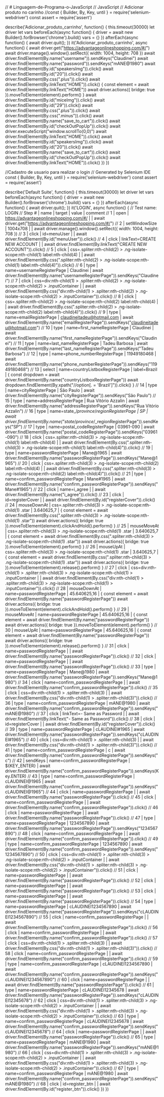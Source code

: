 // # Linguagem-de-Programa-o-JavaScript
// JavaScript
// Adicionar produto no carinho
//const { Builder, By, Key, until } = require('selenium-webdriver')
const assert = require('assert')

describe('Adicionar_produto_carrinho', function() {
  this.timeout(30000)
  let driver
  let vars
  beforeEach(async function() {
  driver = await new Builder().forBrowser('chrome').build()
    vars = {}
  })
  afterEach(async function() {
    await driver.quit();
  })
  it('Adicionar_produto_carrinho', async function() {
    await driver.get("https://advantageonlineshopping.com/#/")
    await driver.manage().window().setRect({ width: 1004, height: 708 })
    await driver.findElement(By.name("username")).sendKeys("Claudinei")
    await driver.findElement(By.name("password")).sendKeys("mANE@1980")
    await driver.findElement(By.id("speakersImg")).click()
    await driver.findElement(By.id("20")).click()
    await driver.findElement(By.css(".plus")).click()
    await driver.findElement(By.linkText("HOME")).click()
    {
      const element = await driver.findElement(By.linkText("HOME"))
      await driver.actions({ bridge: true }).moveToElement(element).perform()
    }
    await driver.findElement(By.id("miceImg")).click()
    await driver.findElement(By.id("29")).click()
    await driver.findElement(By.css(".plus")).click()
    await driver.findElement(By.css(".minus")).click()
    await driver.findElement(By.name("save_to_cart")).click()
    await driver.findElement(By.id("checkOutPopUp")).click()
    await driver.executeScript("window.scrollTo(0,0)")
    await driver.findElement(By.linkText("HOME")).click()
    await driver.findElement(By.id("speakersImg")).click()
    await driver.findElement(By.id("20")).click()
    await driver.findElement(By.name("save_to_cart")).click()
    await driver.findElement(By.id("checkOutPopUp")).click()
    await driver.findElement(By.linkText("HOME")).click()
  })
})

//Cadastro de usuario para realizar o login
// Generated by Selenium IDE
const { Builder, By, Key, until } = require('selenium-webdriver')
const assert = require('assert')

describe('Default Suite', function() {
  this.timeout(30000)
  let driver
  let vars
  beforeEach(async function() {
    driver = await new Builder().forBrowser('chrome').build()
    vars = {}
  })
  afterEach(async function() {
    await driver.quit();
  })
  it('LOGIN', async function() {
    // Test name: LOGIN
    // Step # | name | target | value | comment
    // 1 | open | https://advantageonlineshopping.com/#/ |  | 
    await driver.get("https://advantageonlineshopping.com/#/")
    // 2 | setWindowSize | 1004x708 |  | 
    await driver.manage().window().setRect({ width: 1004, height: 708 })
    // 3 | click | id=menuUser |  | 
    await driver.findElement(By.id("menuUser")).click()
    // 4 | click | linkText=CREATE NEW ACCOUNT |  | 
    await driver.findElement(By.linkText("CREATE NEW ACCOUNT")).click()
    // 5 | click | css=.spliter:nth-child(2) > .ng-isolate-scope:nth-child(1) label:nth-child(4) |  | 
    await driver.findElement(By.css(".spliter:nth-child(2) > .ng-isolate-scope:nth-child(1) label:nth-child(4)")).click()
    // 6 | type | name=usernameRegisterPage | Claudinei | 
    await driver.findElement(By.name("usernameRegisterPage")).sendKeys("Claudinei")
    // 7 | click | css=div:nth-child(1) > .spliter:nth-child(2) > .ng-isolate-scope:nth-child(2) > .inputContainer |  | 
    await driver.findElement(By.css("div:nth-child(1) > .spliter:nth-child(2) > .ng-isolate-scope:nth-child(2) > .inputContainer")).click()
    // 8 | click | css=.spliter:nth-child(2) > .ng-isolate-scope:nth-child(2) label:nth-child(4) |  | 
    await driver.findElement(By.css(".spliter:nth-child(2) > .ng-isolate-scope:nth-child(2) label:nth-child(4)")).click()
    // 9 | type | name=emailRegisterPage | claudineitadeu@hotmail.com | 
    await driver.findElement(By.name("emailRegisterPage")).sendKeys("claudineitadeu@hotmail.com")
    // 10 | type | name=first_nameRegisterPage | Claudinei | 
    await driver.findElement(By.name("first_nameRegisterPage")).sendKeys("Claudinei")
    // 11 | type | name=last_nameRegisterPage | Tadeu Barbosa | 
    await driver.findElement(By.name("last_nameRegisterPage")).sendKeys("Tadeu Barbosa")
    // 12 | type | name=phone_numberRegisterPage | 11949180468 | 
    await driver.findElement(By.name("phone_numberRegisterPage")).sendKeys("11949180468")
    // 13 | select | name=countryListboxRegisterPage | label=Brazil | 
    {
      const dropdown = await driver.findElement(By.name("countryListboxRegisterPage"))
      await dropdown.findElement(By.xpath("//option[. = 'Brazil']")).click()
    }
    // 14 | type | name=cityRegisterPage | São Paulo | 
    await driver.findElement(By.name("cityRegisterPage")).sendKeys("São Paulo")
    // 15 | type | name=addressRegisterPage | Rua Vitório Azzalin | 
    await driver.findElement(By.name("addressRegisterPage")).sendKeys("Rua Vitório Azzalin")
    // 16 | type | name=state_/_province_/_regionRegisterPage | SP | 
    await driver.findElement(By.name("state_/_province_/_regionRegisterPage")).sendKeys("SP")
    // 17 | type | name=postal_codeRegisterPage | 03961-090 | 
    await driver.findElement(By.name("postal_codeRegisterPage")).sendKeys("03961-090")
    // 18 | click | css=.spliter:nth-child(3) > .ng-isolate-scope:nth-child(1) label:nth-child(4) |  | 
    await driver.findElement(By.css(".spliter:nth-child(3) > .ng-isolate-scope:nth-child(1) label:nth-child(4)")).click()
    // 19 | type | name=passwordRegisterPage | Mane@1965 | 
    await driver.findElement(By.name("passwordRegisterPage")).sendKeys("Mane@1965")
    // 20 | click | css=.spliter:nth-child(3) > .ng-isolate-scope:nth-child(2) label:nth-child(4) |  | 
    await driver.findElement(By.css(".spliter:nth-child(3) > .ng-isolate-scope:nth-child(2) label:nth-child(4)")).click()
    // 21 | type | name=confirm_passwordRegisterPage | Mane#1965 | 
    await driver.findElement(By.name("confirm_passwordRegisterPage")).sendKeys("Mane#1965")
    // 22 | click | name=i_agree |  | 
    await driver.findElement(By.name("i_agree")).click()
    // 23 | click | id=registerCover |  | 
    await driver.findElement(By.id("registerCover")).click()
    // 24 | mouseDownAt | css=.spliter:nth-child(3) > .ng-isolate-scope:nth-child(1) .star | 3.640625,7 | 
    {
      const element = await driver.findElement(By.css(".spliter:nth-child(3) > .ng-isolate-scope:nth-child(1) .star"))
      await driver.actions({ bridge: true }).moveToElement(element).clickAndHold().perform()
    }
    // 25 | mouseMoveAt | css=.spliter:nth-child(3) > .ng-isolate-scope:nth-child(1) .star | 3.640625,7 | 
    {
      const element = await driver.findElement(By.css(".spliter:nth-child(3) > .ng-isolate-scope:nth-child(1) .star"))
      await driver.actions({ bridge: true }).moveToElement(element).perform()
    }
    // 26 | mouseUpAt | css=.spliter:nth-child(3) > .ng-isolate-scope:nth-child(1) .star | 3.640625,7 | 
    {
      const element = await driver.findElement(By.css(".spliter:nth-child(3) > .ng-isolate-scope:nth-child(1) .star"))
      await driver.actions({ bridge: true }).moveToElement(element).release().perform()
    }
    // 27 | click | css=div:nth-child(1) > .spliter:nth-child(3) > .ng-isolate-scope:nth-child(1) > .inputContainer |  | 
    await driver.findElement(By.css("div:nth-child(1) > .spliter:nth-child(3) > .ng-isolate-scope:nth-child(1) > .inputContainer")).click()
    // 28 | mouseDownAt | name=passwordRegisterPage | 45.640625,16 | 
    {
      const element = await driver.findElement(By.name("passwordRegisterPage"))
      await driver.actions({ bridge: true }).moveToElement(element).clickAndHold().perform()
    }
    // 29 | mouseMoveAt | name=passwordRegisterPage | 45.640625,16 | 
    {
      const element = await driver.findElement(By.name("passwordRegisterPage"))
      await driver.actions({ bridge: true }).moveToElement(element).perform()
    }
    // 30 | mouseUpAt | name=passwordRegisterPage | 45.640625,16 | 
    {
      const element = await driver.findElement(By.name("passwordRegisterPage"))
      await driver.actions({ bridge: true }).moveToElement(element).release().perform()
    }
    // 31 | click | name=passwordRegisterPage |  | 
    await driver.findElement(By.name("passwordRegisterPage")).click()
    // 32 | click | name=passwordRegisterPage |  | 
    await driver.findElement(By.name("passwordRegisterPage")).click()
    // 33 | type | name=passwordRegisterPage | Mane@1980 | 
    await driver.findElement(By.name("passwordRegisterPage")).sendKeys("Mane@1980")
    // 34 | click | name=confirm_passwordRegisterPage |  | 
    await driver.findElement(By.name("confirm_passwordRegisterPage")).click()
    // 35 | click | css=div:nth-child(1) > .spliter:nth-child(3) |  | 
    await driver.findElement(By.css("div:nth-child(1) > .spliter:nth-child(3)")).click()
    // 36 | type | name=confirm_passwordRegisterPage | mANE@1980 | 
    await driver.findElement(By.name("confirm_passwordRegisterPage")).sendKeys("mANE@1980")
    // 37 | click | linkText=- Same as Password |  | 
    await driver.findElement(By.linkText("- Same as Password")).click()
    // 38 | click | id=registerCover |  | 
    await driver.findElement(By.id("registerCover")).click()
    // 39 | type | name=passwordRegisterPage | cLAUDINEI#1965 | 
    await driver.findElement(By.name("passwordRegisterPage")).sendKeys("cLAUDINEI#1965")
    // 40 | click | css=div:nth-child(1) > .spliter:nth-child(3) |  | 
    await driver.findElement(By.css("div:nth-child(1) > .spliter:nth-child(3)")).click()
    // 41 | type | name=confirm_passwordRegisterPage | c | 
    await driver.findElement(By.name("confirm_passwordRegisterPage")).sendKeys("c")
    // 42 | sendKeys | name=confirm_passwordRegisterPage | ${KEY_ENTER} | 
    await driver.findElement(By.name("confirm_passwordRegisterPage")).sendKeys(Key.ENTER)
    // 43 | type | name=confirm_passwordRegisterPage | cLAUDINEI@1965 | 
    await driver.findElement(By.name("confirm_passwordRegisterPage")).sendKeys("cLAUDINEI@1965")
    // 44 | click | name=passwordRegisterPage |  | 
    await driver.findElement(By.name("passwordRegisterPage")).click()
    // 45 | click | name=confirm_passwordRegisterPage |  | 
    await driver.findElement(By.name("confirm_passwordRegisterPage")).click()
    // 46 | click | name=passwordRegisterPage |  | 
    await driver.findElement(By.name("passwordRegisterPage")).click()
    // 47 | type | name=passwordRegisterPage | 1234567890 | 
    await driver.findElement(By.name("passwordRegisterPage")).sendKeys("1234567890")
    // 48 | click | name=confirm_passwordRegisterPage |  | 
    await driver.findElement(By.name("confirm_passwordRegisterPage")).click()
    // 49 | type | name=confirm_passwordRegisterPage | 1234567890 | 
    await driver.findElement(By.name("confirm_passwordRegisterPage")).sendKeys("1234567890")
    // 50 | click | css=div:nth-child(1) > .spliter:nth-child(3) > .ng-isolate-scope:nth-child(2) > .inputContainer |  | 
    await driver.findElement(By.css("div:nth-child(1) > .spliter:nth-child(3) > .ng-isolate-scope:nth-child(2) > .inputContainer")).click()
    // 51 | click | name=passwordRegisterPage |  | 
    await driver.findElement(By.name("passwordRegisterPage")).click()
    // 52 | click | name=passwordRegisterPage |  | 
    await driver.findElement(By.name("passwordRegisterPage")).click()
    // 53 | click | name=passwordRegisterPage |  | 
    await driver.findElement(By.name("passwordRegisterPage")).click()
    // 54 | type | name=passwordRegisterPage | cLAUDINEI1234567890 | 
    await driver.findElement(By.name("passwordRegisterPage")).sendKeys("cLAUDINEI1234567890")
    // 55 | click | name=confirm_passwordRegisterPage |  | 
    await driver.findElement(By.name("confirm_passwordRegisterPage")).click()
    // 56 | click | name=confirm_passwordRegisterPage |  | 
    await driver.findElement(By.name("confirm_passwordRegisterPage")).click()
    // 57 | click | css=div:nth-child(1) > .spliter:nth-child(3) |  | 
    await driver.findElement(By.css("div:nth-child(1) > .spliter:nth-child(3)")).click()
    // 58 | click | name=confirm_passwordRegisterPage |  | 
    await driver.findElement(By.name("confirm_passwordRegisterPage")).click()
    // 59 | type | name=confirm_passwordRegisterPage | cLAUDINEI1234567890 | 
    await driver.findElement(By.name("confirm_passwordRegisterPage")).sendKeys("cLAUDINEI1234567890")
    // 60 | click | name=passwordRegisterPage |  | 
    await driver.findElement(By.name("passwordRegisterPage")).click()
    // 61 | type | name=passwordRegisterPage | cLAUDINEI12345678 | 
    await driver.findElement(By.name("passwordRegisterPage")).sendKeys("cLAUDINEI12345678")
    // 62 | click | css=div:nth-child(1) > .spliter:nth-child(3) > .ng-isolate-scope:nth-child(2) > .inputContainer |  | 
    await driver.findElement(By.css("div:nth-child(1) > .spliter:nth-child(3) > .ng-isolate-scope:nth-child(2) > .inputContainer")).click()
    // 63 | type | name=confirm_passwordRegisterPage | cLAUDINEI12345678 | 
    await driver.findElement(By.name("confirm_passwordRegisterPage")).sendKeys("cLAUDINEI12345678")
    // 64 | click | name=passwordRegisterPage |  | 
    await driver.findElement(By.name("passwordRegisterPage")).click()
    // 65 | type | name=passwordRegisterPage | mANE@1980 | 
    await driver.findElement(By.name("passwordRegisterPage")).sendKeys("mANE@1980")
    // 66 | click | css=div:nth-child(1) > .spliter:nth-child(3) > .ng-isolate-scope:nth-child(2) > .inputContainer |  | 
    await driver.findElement(By.css("div:nth-child(1) > .spliter:nth-child(3) > .ng-isolate-scope:nth-child(2) > .inputContainer")).click()
    // 67 | type | name=confirm_passwordRegisterPage | mANE@1980 | 
    await driver.findElement(By.name("confirm_passwordRegisterPage")).sendKeys("mANE@1980")
    // 68 | click | id=register_btn |  | 
    await driver.findElement(By.id("register_btn")).click()
  })
})

